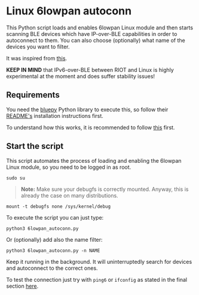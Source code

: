 # Linux 6lowpan autoconn

This Python script loads and enables 6lowpan Linux module and then starts scanning BLE devices which have IP-over-BLE capabilities in order to autoconnect to them. You can also choose (optionally) what name of the devices you want to filter.

It was inspired from [this](https://github.com/RIOT-OS/RIOT/pull/12361).

**KEEP IN MIND** that IPv6-over-BLE between RIOT and Linux is highly experimental at the moment and does suffer stability issues!

## Requirements

You need the [bluepy](https://github.com/IanHarvey/bluepy) Python library to execute this, so follow their [README's](https://github.com/IanHarvey/bluepy/blob/master/README.md) installation instructions first.

To understand how this works, it is recommended to follow [this](https://github.com/RIOT-OS/RIOT/blob/master/pkg/nimble/README.ipv6-over-ble.md) first.

## Start the script

This script automates the process of loading and enabling the 6lowpan Linux module, so you need to be logged in as root.

    sudo su

>  **Note:** Make sure your debugfs is correctly mounted. Anyway, this is already the case on many distributions.

    mount -t debugfs none /sys/kernel/debug

To execute the script you can just type:

    python3 6lowpan_autoconn.py

Or (optionally) add also the name filter:

    python3 6lowpan_autoconn.py -n NAME

Keep it running in the background. It will uninterruptedly search for devices and autoconnect to the correct ones.

To test the connection just try with `ping6` or `ifconfig` as stated in the final section [here](https://github.com/RIOT-OS/RIOT/blob/master/pkg/nimble/README.ipv6-over-ble.md).

